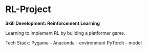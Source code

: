 # RL-Project

**Skill Development: Reinforcement Learning**

Learning to implement RL by building a platformer game.

Tech Stack:
Pygame - 
Anaconda - environment
PyTorch - model
